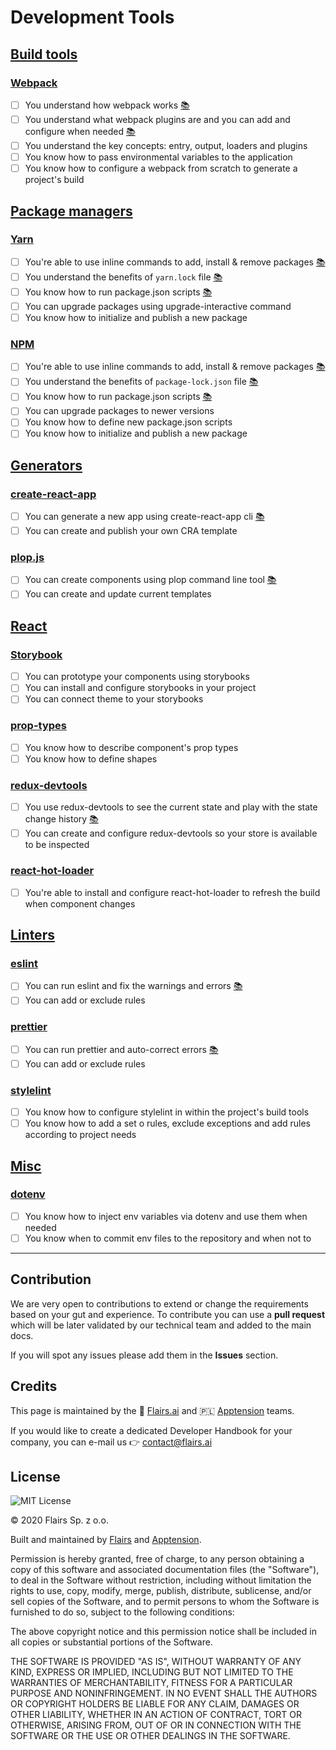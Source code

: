 Development Tools
=================

[Build tools](/Technical%20Stack/Frontend%20Developer/Development%20Tools.md#build-tools)
-----------------------------------------------------------------------------------------

### [Webpack](/Technical%20Stack/Frontend%20Developer/Development%20Tools.md#webpack)

*   [ ] You understand how webpack works [:books:](https://hackernoon.com/webpack-3-quickstarter-configure-webpack-from-scratch-30a6c394038a)
*   [ ] You understand what webpack plugins are and you can add and configure when needed [:books:](https://webpack.js.org/plugins/html-webpack-plugin/#basic-usage)
*   [ ] You understand the key concepts: entry, output, loaders and plugins
*   [ ] You know how to pass environmental variables to the application
*   [ ] You know how to configure a webpack from scratch to generate a project's build

[Package managers](/Technical%20Stack/Frontend%20Developer/Development%20Tools.md#package-managers)
---------------------------------------------------------------------------------------------------

### [Yarn](/Technical%20Stack/Frontend%20Developer/Development%20Tools.md#yarn)

*   [ ] You're able to use inline commands to add, install & remove packages [:books:](https://devhints.io/yarn)
*   [ ] You understand the benefits of <code>yarn.lock</code> file [:books:](https://www.robertcooper.me/how-yarn-lock-files-work-and-upgrading-dependencies)
*   [ ] You know how to run package.json scripts [:books:](https://classic.yarnpkg.com/en/docs/cli/run/)
*   [ ] You can upgrade packages using upgrade-interactive command
*   [ ] You know how to initialize and publish a new package

### [NPM](/Technical%20Stack/Frontend%20Developer/Development%20Tools.md#npm)

*   [ ] You're able to use inline commands to add, install & remove packages [:books:](https://devhints.io/npm)
*   [ ] You understand the benefits of <code>package-lock.json</code> file [:books:](https://stackoverflow.com/questions/44297803/what-is-the-role-of-the-package-lock-json)
*   [ ] You know how to run package.json scripts [:books:](https://michael-kuehnel.de/tooling/2018/03/22/helpers-and-tips-for-npm-run-scripts.html#:~:text=You%20can%20easily%20run%20scripts,instead%20of%20pointing%20to%20node_modules%2F.)
*   [ ] You can upgrade packages to newer versions
*   [ ] You know how to define new package.json scripts
*   [ ] You know how to initialize and publish a new package

[Generators](/Technical%20Stack/Frontend%20Developer/Development%20Tools.md#generators)
---------------------------------------------------------------------------------------

### [create-react-app](/Technical%20Stack/Frontend%20Developer/Development%20Tools.md#create-react-app)

*   [ ] You can generate a new app using create-react-app cli [:books:](https://create-react-app.dev/docs/getting-started/#creating-an-app)
*   [ ] You can create and publish your own CRA template

### [plop.js](/Technical%20Stack/Frontend%20Developer/Development%20Tools.md#plop.js)

*   [ ] You can create components using plop command line tool [:books:](https://blog.logrocket.com/automatically-generate-your-own-react-components-with-plop-js-2da3b39914f3/)
*   [ ] You can create and update current templates

[React](/Technical%20Stack/Frontend%20Developer/Development%20Tools.md#react)
-----------------------------------------------------------------------------

### [Storybook](/Technical%20Stack/Frontend%20Developer/Development%20Tools.md#storybook)

*   [ ] You can prototype your components using storybooks
*   [ ] You can install and configure storybooks in your project
*   [ ] You can connect theme to your storybooks

### [prop-types](/Technical%20Stack/Frontend%20Developer/Development%20Tools.md#prop-types)

*   [ ] You know how to describe component's prop types
*   [ ] You know how to define shapes

### [redux-devtools](/Technical%20Stack/Frontend%20Developer/Development%20Tools.md#redux-devtools)

*   [ ] You use redux-devtools to see the current state and play with the state change history [:books:](https://reactjs.org/docs/typechecking-with-proptypes.html)
*   [ ] You can create and configure redux-devtools so your store is available to be inspected

### [react-hot-loader](/Technical%20Stack/Frontend%20Developer/Development%20Tools.md#react-hot-loader)

*   [ ] You're able to install and configure react-hot-loader to refresh the build when component changes

[Linters](/Technical%20Stack/Frontend%20Developer/Development%20Tools.md#linters)
---------------------------------------------------------------------------------

### [eslint](/Technical%20Stack/Frontend%20Developer/Development%20Tools.md#eslint)

*   [ ] You can run eslint and fix the warnings and errors [:books:](https://eslint.org/docs/user-guide/command-line-interface)
*   [ ] You can add or exclude rules

### [prettier](/Technical%20Stack/Frontend%20Developer/Development%20Tools.md#prettier)

*   [ ] You can run prettier and auto-correct errors [:books:](https://prettier.io/docs/en/cli.html)
*   [ ] You can add or exclude rules

### [stylelint](/Technical%20Stack/Frontend%20Developer/Development%20Tools.md#stylelint)

*   [ ] You know how to configure stylelint in within the project's build tools
*   [ ] You know how to add a set o rules, exclude exceptions and add rules according to project needs

[Misc](/Technical%20Stack/Frontend%20Developer/Development%20Tools.md#misc)
---------------------------------------------------------------------------

### [dotenv](/Technical%20Stack/Frontend%20Developer/Development%20Tools.md#dotenv)

*   [ ] You know how to inject env variables via dotenv and use them when needed
*   [ ] You know when to commit env files to the repository and when not to

* * *

Contribution
------------

We are very open to contributions to extend or change the requirements based on your gut and experience. To contribute you can use a **pull request** which will be later validated by our technical team and added to the main docs.

If you will spot any issues please add them in the **Issues** section.

Credits
-------

This page is maintained by the 🔹 [Flairs.ai](http://Flairs.ai) and 🇵🇱 [Apptension](https://apptension.com) teams.

If you would like to create a dedicated Developer Handbook for your company, you can e-mail us 👉 [contact@flairs.ai](mailto:contact@flairs.ai)

License
-------

![MIT License](https://img.shields.io/badge/License-MIT-blue.svg)

© 2020 Flairs Sp. z o.o.

Built and maintained by [Flairs](https://www.flairs.ai) and [Apptension](https://apptension.com).

Permission is hereby granted, free of charge, to any person obtaining a copy of this software and associated documentation files (the "Software"), to deal in the Software without restriction, including without limitation the rights to use, copy, modify, merge, publish, distribute, sublicense, and/or sell copies of the Software, and to permit persons to whom the Software is furnished to do so, subject to the following conditions:

The above copyright notice and this permission notice shall be included in all copies or substantial portions of the Software.

THE SOFTWARE IS PROVIDED "AS IS", WITHOUT WARRANTY OF ANY KIND, EXPRESS OR IMPLIED, INCLUDING BUT NOT LIMITED TO THE WARRANTIES OF MERCHANTABILITY, FITNESS FOR A PARTICULAR PURPOSE AND NONINFRINGEMENT. IN NO EVENT SHALL THE AUTHORS OR COPYRIGHT HOLDERS BE LIABLE FOR ANY CLAIM, DAMAGES OR OTHER LIABILITY, WHETHER IN AN ACTION OF CONTRACT, TORT OR OTHERWISE, ARISING FROM, OUT OF OR IN CONNECTION WITH THE SOFTWARE OR THE USE OR OTHER DEALINGS IN THE SOFTWARE.
